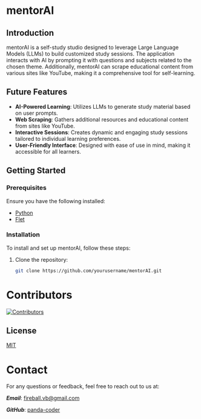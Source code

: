 # mentorAI

## Introduction

mentorAI is a self-study studio designed to leverage Large Language Models (LLMs) to build customized study sessions. The application interacts with AI by prompting it with questions and subjects related to the chosen theme. Additionally, mentorAI can scrape educational content from various sites like YouTube, making it a comprehensive tool for self-learning.

## Future Features

- **AI-Powered Learning**: Utilizes LLMs to generate study material based on user prompts.
- **Web Scraping**: Gathers additional resources and educational content from sites like YouTube.
- **Interactive Sessions**: Creates dynamic and engaging study sessions tailored to individual learning preferences.
- **User-Friendly Interface**: Designed with ease of use in mind, making it accessible for all learners.

## Getting Started

### Prerequisites

Ensure you have the following installed:

- [Python](https://www.python.org/downloads/)
- [Flet](https://flet.dev/)

### Installation

To install and set up mentorAI, follow these steps:

1. Clone the repository:
   ```bash
   git clone https://github.com/yourusername/mentorAI.git

# Contributors

[![Contributors](https://contrib.rocks/image?repo=panda-coder/mentorIA)](https://github.com/panda-coder/mentorIA/graphs/contributors)

## License

[MIT](./LICENSE)

# Contact
For any questions or feedback, feel free to reach out to us at:

***Email***: fireball.vb@gmail.com

***GitHub***: [panda-coder](https://github.com/panda-coder)